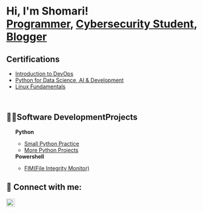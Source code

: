 

<!--
**ShomariC888/ShomariC888** is a ✨ _special_ ✨ repository because its `README.md` (this file) appears on your GitHub profile.

Here are some ideas to get you started:

- 🔭 I’m currently working on ...
- 🌱 I’m currently learning ...
- 👯 I’m looking to collaborate on ...
- 🤔 I’m looking for help with ...
- 💬 Ask me about ...
- 📫 How to reach me: ...
- 😄 Pronouns: ...
- ⚡ Fun fact: ...
-->
<h1>Hi, I'm Shomari! <br> <a href=''>Programmer</a>, <a href='https://github.com/ShomariC888/CyberSecurityProject'> Cybersecurity Student</a>, <a href='https://secureaiinsights.com'>Blogger</a></h1>

<h2>Certifications</h2>
<ul>
  <li><a href='https://www.coursera.org/account/accomplishments/certificate/SHL6FEF7BQC8'>Introduction to DevOps</a></li>
  <li><a href='https://www.coursera.org/account/accomplishments/certificate/ZK3VR4M3SG2E'>Python for Data Science, AI & Development</a></li>
  <li><a href='https://www.coursera.org/account/accomplishments/verify/3RPNWFBMUB3D'>Linux Fundamentals</a></li>
</ul><br>
  
<h2>👨‍💻Software DevelopmentProjects</h2>
<ul>
  <b> Python </b>
  <ul>
     <li><a href='https://github.com/ShomariC888/PythonPractice2023'> Small Python Practice</a></li>
     <li><a href='https://github.com/ShomariC888/Small-Python-Projects/tree/master'> More Python Projects</a></li>
  </ul>
  <b> Powershell</b>
  <ul>
    <li><a href='https://github.com/ShomariC888/CyberSecurityProject/tree/main/FIM'>FIM(File Integrity Monitor)</a></li>

  </ul>
</ul>
<h2>🤳 Connect with me:</h2>

<!--[<img align="left" alt="ShomariC | YouTube" width="22px" src="https://cdn.jsdelivr.net/npm/simple-icons@v3/icons/youtube.svg" />][youtube] -->
<!--[<img align="left" alt="ShomariC | Twitter" width="22px" src="https://cdn.jsdelivr.net/npm/simple-icons@v3/icons/twitter.svg" />][twitter] -->
[<img align="left" alt="ShomariC | LinkedIn" width="22px" src="https://cdn.jsdelivr.net/npm/simple-icons@v3/icons/linkedin.svg" />][linkedin]
<!--[<img align="left" alt="ShomariC | Instagram" width="22px" src="https://cdn.jsdelivr.net/npm/simple-icons@v3/icons/instagram.svg" />][instagram] -->


[linkedin]: https://linkedin.com/in/shomaricrockett28
